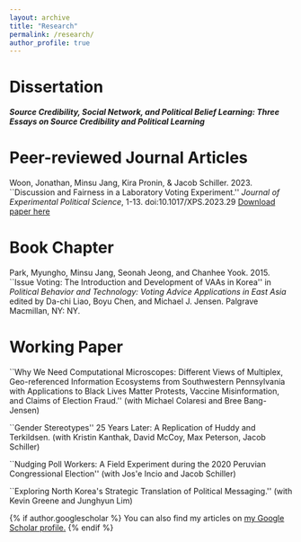 ```yaml
---
layout: archive
title: "Research"
permalink: /research/
author_profile: true
---
```



Dissertation
======
<b> <i> Source Credibility, Social Network, and Political Belief Learning: Three Essays on Source Credibility and Political Learning </i> </b>


Peer-reviewed Journal Articles
======
Woon, Jonathan, Minsu Jang, Kira Pronin, & Jacob Schiller. 2023. ``Discussion and Fairness in a Laboratory Voting Experiment.'' <i>Journal of Experimental Political Science</i>, 1-13. doi:10.1017/XPS.2023.29 [Download paper here]([http://academicpages.github.io/files/paper1.pdf](https://www.cambridge.org/core/journals/journal-of-experimental-political-science/article/discussion-and-fairness-in-a-laboratory-voting-experiment/ADC9E52185B5E066E800E4B4B75521F6)https://www.cambridge.org/core/journals/journal-of-experimental-political-science/article/discussion-and-fairness-in-a-laboratory-voting-experiment/ADC9E52185B5E066E800E4B4B75521F6)


Book Chapter
======
Park, Myungho, Minsu Jang, Seonah Jeong, and Chanhee Yook. 2015. ``Issue Voting: The Introduction and Development of VAAs in Korea'' in <i> Political Behavior and Technology: Voting Advice Applications in East Asia </i> edited by Da-chi Liao, Boyu Chen, and Michael J. Jensen. Palgrave Macmillan, NY: NY.



Working Paper
======
``Why We Need Computational Microscopes: Different Views of Multiplex, Geo-referenced Information Ecosystems from Southwestern Pennsylvania with Applications to Black Lives Matter Protests, Vaccine Misinformation, and Claims of Election Fraud.'' (with Michael Colaresi and Bree Bang-Jensen) 

``Gender Stereotypes'' 25 Years Later: A Replication of Huddy and Terkildsen. (with Kristin Kanthak, David McCoy, Max Peterson, Jacob Schiller)

``Nudging Poll Workers: A Field Experiment during the 2020 Peruvian Congressional Election'' (with Jos\'e Incio and Jacob Schiller) 

``Exploring North Korea's Strategic Translation of Political Messaging.'' (with Kevin Greene and Junghyun Lim) 


{% if author.googlescholar %}
  You can also find my articles on <u><a href="{{author.googlescholar}}">my Google Scholar profile</a>.</u>
{% endif %}
